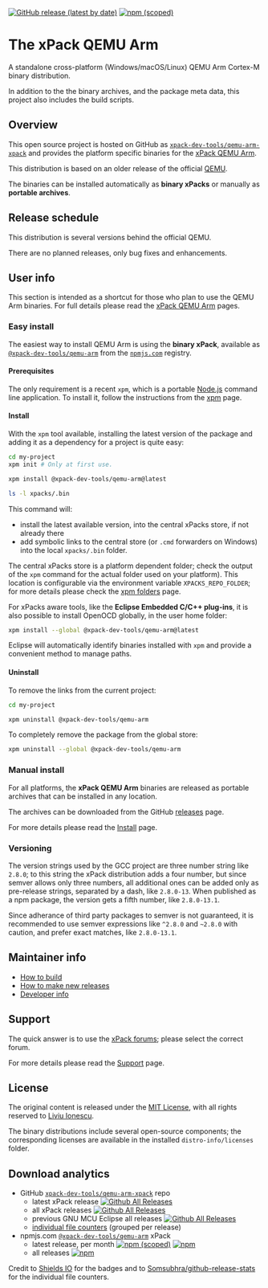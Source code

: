 
[![GitHub release (latest by date)](https://img.shields.io/github/v/release/xpack-dev-tools/qemu-arm-xpack)](https://github.com/xpack-dev-tools/qemu-arm-xpack/releases)
[![npm (scoped)](https://img.shields.io/npm/v/@xpack-dev-tools/qemu-arm.svg)](https://www.npmjs.com/package/@xpack-dev-tools/qemu-arm)

# The xPack QEMU Arm

A standalone cross-platform (Windows/macOS/Linux) QEMU Arm Cortex-M
binary distribution.

In addition to the the binary archives, and the package meta data,
this project also includes the build scripts.

## Overview

This open source project is hosted on GitHub as
[`xpack-dev-tools/qemu-arm-xpack`](https://github.com/xpack-dev-tools/qemu-arm-xpack)
and provides the platform specific binaries for the
[xPack QEMU Arm](https://xpack.github.io/qemu-arm/).

This distribution is based on an older release of the official
[QEMU](https://www.qemu.org).

The binaries can be installed automatically as **binary xPacks** or manually as
**portable archives**.

## Release schedule

This distribution is several versions behind the official QEMU.

There are no planned releases, only bug fixes and enhancements.

## User info

This section is intended as a shortcut for those who plan
to use the QEMU Arm binaries. For full details please read the
[xPack QEMU Arm](https://xpack.github.io/qemu-arm/) pages.

### Easy install

The easiest way to install QEMU Arm is using the **binary xPack**, available as
[`@xpack-dev-tools/qemu-arm`](https://www.npmjs.com/package/@xpack-dev-tools/qemu-arm)
from the [`npmjs.com`](https://www.npmjs.com) registry.

#### Prerequisites

The only requirement is a recent
`xpm`, which is a portable
[Node.js](https://nodejs.org) command line application. To install it,
follow the instructions from the
[xpm](https://xpack.github.io/xpm/install/) page.

#### Install

With the `xpm` tool available, installing
the latest version of the package and adding it as
a dependency for a project is quite easy:

```sh
cd my-project
xpm init # Only at first use.

xpm install @xpack-dev-tools/qemu-arm@latest

ls -l xpacks/.bin
```

This command will:

- install the latest available version,
into the central xPacks store, if not already there
- add symbolic links to the central store
(or `.cmd` forwarders on Windows) into
the local `xpacks/.bin` folder.

The central xPacks store is a platform dependent
folder; check the output of the `xpm` command for the actual
folder used on your platform).
This location is configurable via the environment variable
`XPACKS_REPO_FOLDER`; for more details please check the
[xpm folders](https://xpack.github.io/xpm/folders/) page.

For xPacks aware tools, like the **Eclipse Embedded C/C++ plug-ins**,
it is also possible to install OpenOCD globally, in the user home folder:

```sh
xpm install --global @xpack-dev-tools/qemu-arm@latest
```

Eclipse will automatically
identify binaries installed with
`xpm` and provide a convenient method to manage paths.

#### Uninstall

To remove the links from the current project:

```sh
cd my-project

xpm uninstall @xpack-dev-tools/qemu-arm
```

To completely remove the package from the global store:

```sh
xpm uninstall --global @xpack-dev-tools/qemu-arm
```

### Manual install

For all platforms, the **xPack QEMU Arm**
binaries are released as portable
archives that can be installed in any location.

The archives can be downloaded from the
GitHub [releases](https://github.com/xpack-dev-tools/qemu-arm-xpack/releases/)
page.

For more details please read the
[Install](https://xpack.github.io/qemu-arm/install/) page.

### Versioning

The version strings used by the GCC project are three number string
like `2.8.0`; to this string the xPack distribution adds a four number,
but since semver allows only three numbers, all additional ones can
be added only as pre-release strings, separated by a dash,
like `2.8.0-13`. When published as a npm package, the version gets
a fifth number, like `2.8.0-13.1`.

Since adherance of third party packages to semver is not guaranteed,
it is recommended to use semver expressions like `^2.8.0` and `~2.8.0`
with caution, and prefer exact matches, like `2.8.0-13.1`.

## Maintainer info

- [How to build](https://github.com/xpack-dev-tools/qemu-arm-xpack/blob/xpack/README-BUILD.md)
- [How to make new releases](https://github.com/xpack-dev-tools/qemu-arm-xpack/blob/xpack/README-RELEASE.md)
- [Developer info](https://github.com/xpack-dev-tools/qemu-arm-xpack/blob/xpack/README-DEVELOP.md)

## Support

The quick answer is to use the
[xPack forums](https://www.tapatalk.com/groups/xpack/);
please select the correct forum.

For more details please read the
[Support](https://xpack.github.io/qemu-arm/support/) page.

## License

The original content is released under the
[MIT License](https://opensource.org/licenses/MIT), with all rights
reserved to [Liviu Ionescu](https://github.com/ilg-ul).

The binary distributions include several open-source components; the
corresponding licenses are available in the installed
`distro-info/licenses` folder.

## Download analytics

- GitHub [`xpack-dev-tools/qemu-arm-xpack`](https://github.com/xpack-dev-tools/qemu-arm-xpack/) repo
  - latest xPack release
[![Github All Releases](https://img.shields.io/github/downloads/xpack-dev-tools/qemu-arm-xpack/latest/total.svg)](https://github.com/xpack-dev-tools/qemu-arm-xpack/releases/)
  - all xPack releases [![Github All Releases](https://img.shields.io/github/downloads/xpack-dev-tools/qemu-arm-xpack/total.svg)](https://github.com/xpack-dev-tools/qemu-arm-xpack/releases/)
  - previous GNU MCU Eclipse all releases [![Github All Releases](https://img.shields.io/github/downloads/gnu-mcu-eclipse/qemu/total.svg)](https://github.com/gnu-mcu-eclipse/qemu/releases/)
  - [individual file counters](https://somsubhra.github.io/github-release-stats/?username=xpack-dev-tools&repository=qemu-arm-xpack) (grouped per release)
- npmjs.com [`@xpack-dev-tools/qemu-arm`](https://www.npmjs.com/package/@xpack-dev-tools/qemu-arm/) xPack
  - latest release, per month
[![npm (scoped)](https://img.shields.io/npm/v/@xpack-dev-tools/qemu-arm.svg)](https://www.npmjs.com/package/@xpack-dev-tools/qemu-arm/)
[![npm](https://img.shields.io/npm/dm/@xpack-dev-tools/qemu-arm.svg)](https://www.npmjs.com/package/@xpack-dev-tools/qemu-arm/)
  - all releases [![npm](https://img.shields.io/npm/dt/@xpack-dev-tools/qemu-arm.svg)](https://www.npmjs.com/package/@xpack-dev-tools/qemu-arm/)

Credit to [Shields IO](https://shields.io) for the badges and to
[Somsubhra/github-release-stats](https://github.com/Somsubhra/github-release-stats)
for the individual file counters.
